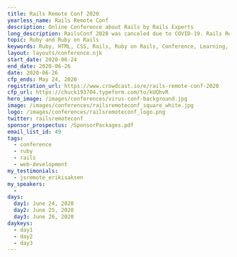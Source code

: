 ```yaml
---
title: Rails Remote Conf 2020
yearless_name: Rails Remote Conf
description: Online Conference about Rails by Rails Experts
long_description: RailsConf 2020 was canceled due to COVID-19. Rails Remote Conference is a fully online conference produced by the team that creates the Ruby Rogues podcast. This will be the premier online experience for Ruby an dRails developers to stay current without the hassle of travel or the risk of contagion.
topic: Ruby and Ruby on Rails
keywords: Ruby, HTML, CSS, Rails, Ruby on Rails, Conference, Learning, Keeping Current
layout: layouts/conference.njk
start_date: 2020-06-24
end_date: 2020-06-26
date: 2020-06-26
cfp_ends: May 24, 2020
registration_url: https://www.crowdcast.io/e/rails-remote-conf-2020
cfp_url: https://chuck193704.typeform.com/to/kUQhvR
hero_image: /images/conferences/virus-conf-background.jpg
image: /images/conferences/railsremoteconf_square_white.jpg
logo: /images/conferences/railsremoteconf_logo.png
twitter: railsremoteconf
sponsor_prospectus: /SponsorPackages.pdf
email_list_id: 49
tags:
  - conference
  - ruby
  - rails
  - web-development
my_testimonials:
  - jsremote_erikisaksen
my_speakers:
  - 
days:
  day1: June 24, 2020
  day2: June 25, 2020
  day3: June 26, 2020
daykeys:
  - day1
  - day2
  - day3
---
```


